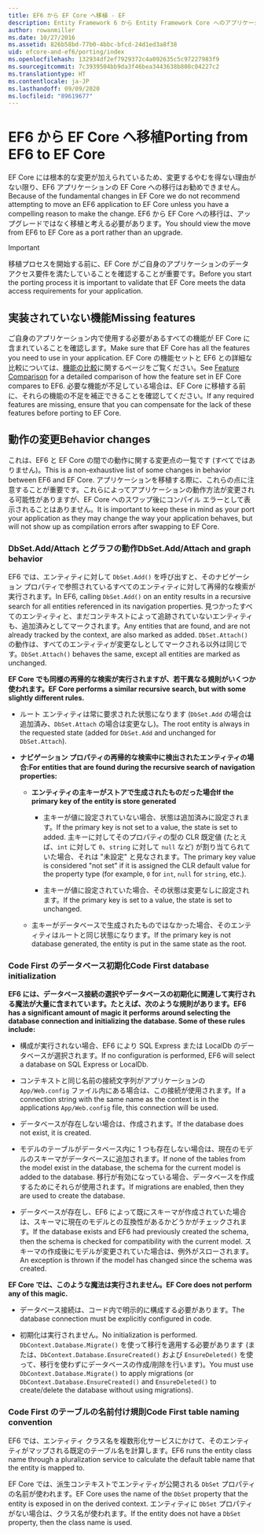 ```yaml
---
title: EF6 から EF Core へ移植 - EF
description: Entity Framework 6 から Entity Framework Core へのアプリケーションの移植に関する一般的な情報
author: rowanmiller
ms.date: 10/27/2016
ms.assetid: 826b58bd-77b0-4bbc-bfcd-24d1ed3a8f38
uid: efcore-and-ef6/porting/index
ms.openlocfilehash: 132934df2ef7929372c4a092635c5c97227983f9
ms.sourcegitcommit: 7c3939504bb9da3f46bea3443638b808c04227c2
ms.translationtype: HT
ms.contentlocale: ja-JP
ms.lasthandoff: 09/09/2020
ms.locfileid: "89619677"
---
```

# <a name="porting-from-ef6-to-ef-core"></a><span data-ttu-id="1cb4e-103">EF6 から EF Core へ移植</span><span class="sxs-lookup"><span data-stu-id="1cb4e-103">Porting from EF6 to EF Core</span></span>

<span data-ttu-id="1cb4e-104">EF Core には根本的な変更が加えられているため、変更するやむを得ない理由がない限り、EF6 アプリケーションの EF Core への移行はお勧めできません。</span><span class="sxs-lookup"><span data-stu-id="1cb4e-104">Because of the fundamental changes in EF Core we do not recommend attempting to move an EF6 application to EF Core unless you have a compelling reason to make the change.</span></span>
<span data-ttu-id="1cb4e-105">EF6 から EF Core への移行は、アップグレードではなく移植と考える必要があります。</span><span class="sxs-lookup"><span data-stu-id="1cb4e-105">You should view the move from EF6 to EF Core as a port rather than an upgrade.</span></span>

> [!IMPORTANT]
> <span data-ttu-id="1cb4e-106">移植プロセスを開始する前に、EF Core がご自身のアプリケーションのデータ アクセス要件を満たしていることを確認することが重要です。</span><span class="sxs-lookup"><span data-stu-id="1cb4e-106">Before you start the porting process it is important to validate that EF Core meets the data access requirements for your application.</span></span>

## <a name="missing-features"></a><span data-ttu-id="1cb4e-107">実装されていない機能</span><span class="sxs-lookup"><span data-stu-id="1cb4e-107">Missing features</span></span>

<span data-ttu-id="1cb4e-108">ご自身のアプリケーション内で使用する必要があるすべての機能が EF Core に含まれていることを確認します。</span><span class="sxs-lookup"><span data-stu-id="1cb4e-108">Make sure that EF Core has all the features you need to use in your application.</span></span> <span data-ttu-id="1cb4e-109">EF Core の機能セットと EF6 との詳細な比較については、[機能の比較](xref:efcore-and-ef6/index)に関するページをご覧ください。</span><span class="sxs-lookup"><span data-stu-id="1cb4e-109">See [Feature Comparison](xref:efcore-and-ef6/index) for a detailed comparison of how the feature set in EF Core compares to EF6.</span></span> <span data-ttu-id="1cb4e-110">必要な機能が不足している場合は、EF Core に移植する前に、それらの機能の不足を補正できることを確認してください。</span><span class="sxs-lookup"><span data-stu-id="1cb4e-110">If any required features are missing, ensure that you can compensate for the lack of these features before porting to EF Core.</span></span>

## <a name="behavior-changes"></a><span data-ttu-id="1cb4e-111">動作の変更</span><span class="sxs-lookup"><span data-stu-id="1cb4e-111">Behavior changes</span></span>

<span data-ttu-id="1cb4e-112">これは、EF6 と EF Core の間での動作に関する変更点の一覧です (すべてではありません)。</span><span class="sxs-lookup"><span data-stu-id="1cb4e-112">This is a non-exhaustive list of some changes in behavior between EF6 and EF Core.</span></span> <span data-ttu-id="1cb4e-113">アプリケーションを移植する際に、これらの点に注意することが重要です。これらによってアプリケーションの動作方法が変更される可能性がありますが、EF Core へのスワップ後にコンパイル エラーとして表示されることはありません。</span><span class="sxs-lookup"><span data-stu-id="1cb4e-113">It is important to keep these in mind as your port your application as they may change the way your application behaves, but will not show up as compilation errors after swapping to EF Core.</span></span>

### <a name="dbsetaddattach-and-graph-behavior"></a><span data-ttu-id="1cb4e-114">DbSet.Add/Attach とグラフの動作</span><span class="sxs-lookup"><span data-stu-id="1cb4e-114">DbSet.Add/Attach and graph behavior</span></span>

<span data-ttu-id="1cb4e-115">EF6 では、エンティティに対して `DbSet.Add()` を呼び出すと、そのナビゲーション プロパティで参照されているすべてのエンティティに対して再帰的な検索が実行されます。</span><span class="sxs-lookup"><span data-stu-id="1cb4e-115">In EF6, calling `DbSet.Add()` on an entity results in a recursive search for all entities referenced in its navigation properties.</span></span> <span data-ttu-id="1cb4e-116">見つかったすべてのエンティティと、まだコンテキストによって追跡されていないエンティティも、追加済みとしてマークされます。</span><span class="sxs-lookup"><span data-stu-id="1cb4e-116">Any entities that are found, and are not already tracked by the context, are also marked as added.</span></span> <span data-ttu-id="1cb4e-117">`DbSet.Attach()` の動作は、すべてのエンティティが変更なしとしてマークされる以外は同じです。</span><span class="sxs-lookup"><span data-stu-id="1cb4e-117">`DbSet.Attach()` behaves the same, except all entities are marked as unchanged.</span></span>

<span data-ttu-id="1cb4e-118">**EF Core でも同様の再帰的な検索が実行されますが、若干異なる規則がいくつか使われます。**</span><span class="sxs-lookup"><span data-stu-id="1cb4e-118">**EF Core performs a similar recursive search, but with some slightly different rules.**</span></span>

*  <span data-ttu-id="1cb4e-119">ルート エンティティは常に要求された状態になります (`DbSet.Add` の場合は追加済み、`DbSet.Attach` の場合は変更なし)。</span><span class="sxs-lookup"><span data-stu-id="1cb4e-119">The root entity is always in the requested state (added for `DbSet.Add` and unchanged for `DbSet.Attach`).</span></span>

*  <span data-ttu-id="1cb4e-120">**ナビゲーション プロパティの再帰的な検索中に検出されたエンティティの場合:**</span><span class="sxs-lookup"><span data-stu-id="1cb4e-120">**For entities that are found during the recursive search of navigation properties:**</span></span>

    *  <span data-ttu-id="1cb4e-121">**エンティティの主キーがストアで生成されたものだった場合**</span><span class="sxs-lookup"><span data-stu-id="1cb4e-121">**If the primary key of the entity is store generated**</span></span>

        * <span data-ttu-id="1cb4e-122">主キーが値に設定されていない場合、状態は追加済みに設定されます。</span><span class="sxs-lookup"><span data-stu-id="1cb4e-122">If the primary key is not set to a value, the state is set to added.</span></span> <span data-ttu-id="1cb4e-123">主キーに対してそのプロパティの型の CLR 既定値 (たとえば、`int` に対して `0`、`string` に対して `null` など) が割り当てられていた場合、それは "未設定" と見なされます。</span><span class="sxs-lookup"><span data-stu-id="1cb4e-123">The primary key value is considered "not set" if it is assigned the CLR default value for the property type (for example, `0` for `int`, `null` for `string`, etc.).</span></span>

        * <span data-ttu-id="1cb4e-124">主キーが値に設定されていた場合、その状態は変更なしに設定されます。</span><span class="sxs-lookup"><span data-stu-id="1cb4e-124">If the primary key is set to a value, the state is set to unchanged.</span></span>

    *  <span data-ttu-id="1cb4e-125">主キーがデータベースで生成されたものではなかった場合、そのエンティティはルートと同じ状態になります。</span><span class="sxs-lookup"><span data-stu-id="1cb4e-125">If the primary key is not database generated, the entity is put in the same state as the root.</span></span>

### <a name="code-first-database-initialization"></a><span data-ttu-id="1cb4e-126">Code First のデータベース初期化</span><span class="sxs-lookup"><span data-stu-id="1cb4e-126">Code First database initialization</span></span>

<span data-ttu-id="1cb4e-127">**EF6 には、データベース接続の選択やデータベースの初期化に関連して実行される魔法が大量に含まれています。たとえば、次のような規則があります。**</span><span class="sxs-lookup"><span data-stu-id="1cb4e-127">**EF6 has a significant amount of magic it performs around selecting the database connection and initializing the database. Some of these rules include:**</span></span>

* <span data-ttu-id="1cb4e-128">構成が実行されない場合、EF6 により SQL Express または LocalDb のデータベースが選択されます。</span><span class="sxs-lookup"><span data-stu-id="1cb4e-128">If no configuration is performed, EF6 will select a database on SQL Express or LocalDb.</span></span>

* <span data-ttu-id="1cb4e-129">コンテキストと同じ名前の接続文字列がアプリケーションの `App/Web.config` ファイル内にある場合は、この接続が使用されます。</span><span class="sxs-lookup"><span data-stu-id="1cb4e-129">If a connection string with the same name as the context is in the applications `App/Web.config` file, this connection will be used.</span></span>

* <span data-ttu-id="1cb4e-130">データベースが存在しない場合は、作成されます。</span><span class="sxs-lookup"><span data-stu-id="1cb4e-130">If the database does not exist, it is created.</span></span>

* <span data-ttu-id="1cb4e-131">モデルのテーブルがデータベース内に 1 つも存在しない場合は、現在のモデルのスキーマがデータベースに追加されます。</span><span class="sxs-lookup"><span data-stu-id="1cb4e-131">If none of the tables from the model exist in the database, the schema for the current model is added to the database.</span></span> <span data-ttu-id="1cb4e-132">移行が有効になっている場合、データベースを作成するためにそれらが使用されます。</span><span class="sxs-lookup"><span data-stu-id="1cb4e-132">If migrations are enabled, then they are used to create the database.</span></span>

* <span data-ttu-id="1cb4e-133">データベースが存在し、EF6 によって既にスキーマが作成されていた場合は、スキーマに現在のモデルとの互換性があるかどうかがチェックされます。</span><span class="sxs-lookup"><span data-stu-id="1cb4e-133">If the database exists and EF6 had previously created the schema, then the schema is checked for compatibility with the current model.</span></span> <span data-ttu-id="1cb4e-134">スキーマの作成後にモデルが変更されていた場合は、例外がスローされます。</span><span class="sxs-lookup"><span data-stu-id="1cb4e-134">An exception is thrown if the model has changed since the schema was created.</span></span>

<span data-ttu-id="1cb4e-135">**EF Core では、このような魔法は実行されません。**</span><span class="sxs-lookup"><span data-stu-id="1cb4e-135">**EF Core does not perform any of this magic.**</span></span>

* <span data-ttu-id="1cb4e-136">データベース接続は、コード内で明示的に構成する必要があります。</span><span class="sxs-lookup"><span data-stu-id="1cb4e-136">The database connection must be explicitly configured in code.</span></span>

* <span data-ttu-id="1cb4e-137">初期化は実行されません。</span><span class="sxs-lookup"><span data-stu-id="1cb4e-137">No initialization is performed.</span></span> <span data-ttu-id="1cb4e-138">`DbContext.Database.Migrate()` を使って移行を適用する必要があります (または、`DbContext.Database.EnsureCreated()` および `EnsureDeleted()` を使って、移行を使わずにデータベースの作成/削除を行います)。</span><span class="sxs-lookup"><span data-stu-id="1cb4e-138">You must use `DbContext.Database.Migrate()` to apply migrations (or `DbContext.Database.EnsureCreated()` and `EnsureDeleted()` to create/delete the database without using migrations).</span></span>

### <a name="code-first-table-naming-convention"></a><span data-ttu-id="1cb4e-139">Code First のテーブルの名前付け規則</span><span class="sxs-lookup"><span data-stu-id="1cb4e-139">Code First table naming convention</span></span>

<span data-ttu-id="1cb4e-140">EF6 では、エンティティ クラス名を複数形化サービスにかけて、そのエンティティがマップされる既定のテーブル名を計算します。</span><span class="sxs-lookup"><span data-stu-id="1cb4e-140">EF6 runs the entity class name through a pluralization service to calculate the default table name that the entity is mapped to.</span></span>

<span data-ttu-id="1cb4e-141">EF Core では、派生コンテキストでエンティティが公開される `DbSet` プロパティの名前が使われます。</span><span class="sxs-lookup"><span data-stu-id="1cb4e-141">EF Core uses the name of the `DbSet` property that the entity is exposed in on the derived context.</span></span> <span data-ttu-id="1cb4e-142">エンティティに `DbSet` プロパティがない場合は、クラス名が使われます。</span><span class="sxs-lookup"><span data-stu-id="1cb4e-142">If the entity does not have a `DbSet` property, then the class name is used.</span></span>
